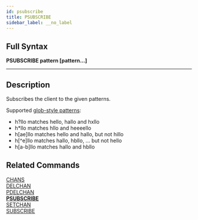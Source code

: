 ```yaml
---
id: psubscribe
title: PSUBSCRIBE
sidebar_label: __no_label
---
```


## Full Syntax

**PSUBSCRIBE  pattern [pattern...]**

---

## Description

Subscribes the client to the given patterns.

Supported [glob-style patterns](https://en.wikipedia.org/wiki/Glob_(programming)):

- h?llo matches hello, hallo and hxllo
- h*llo matches hllo and heeeello
- h[ae]llo matches hello and hallo, but not hillo
- h[^e]llo matches hallo, hbllo, ... but not hello
- h[a-b]llo matches hallo and hbllo

## Related Commands

[CHANS](../commands/chans.md)<br>
[DELCHAN](../commands/delchan.md)<br>
[PDELCHAN](../commands/pdelchan.md)<br>
**[PSUBSCRIBE](../commands/psubscribe.md)**<br>
[SETCHAN](../commands/setchan.md)<br>
[SUBSCRIBE](../commands/subscribe.md)<br>